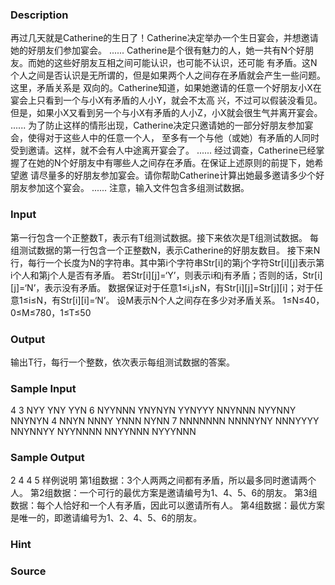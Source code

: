 
### Description
再过几天就是Catherine的生日了！Catherine决定举办一个生日宴会，并想邀请她的好朋友们参加宴会。
......
Catherine是个很有魅力的人，她一共有N个好朋友。而她的这些好朋友互相之间可能认识，也可能不认识，还可能
有矛盾。这N个人之间是否认识是无所谓的，但是如果两个人之间存在矛盾就会产生一些问题。这里，矛盾关系是
双向的。Catherine知道，如果她邀请的任意一个好朋友小X在宴会上只看到一个与小X有矛盾的人小Y，就会不太高
兴，不过可以假装没看见。但是，如果小X又看到另一个与小X有矛盾的人小Z，小X就会很生气并离开宴会。
......
为了防止这样的情形出现，Catherine决定只邀请她的一部分好朋友参加宴会，使得对于这些人中的任意一个人，
至多有一个与他（或她）有矛盾的人同时受到邀请。这样，就不会有人中途离开宴会了。
......
经过调查，Catherine已经掌握了在她的N个好朋友中有哪些人之间存在矛盾。在保证上述原则的前提下，她希望邀
请尽量多的好朋友参加宴会。请你帮助Catherine计算出她最多邀请多少个好朋友参加这个宴会。
......
注意，输入文件包含多组测试数据。
### Input


第一行包含一个正整数T，表示有T组测试数据。接下来依次是T组测试数据。
每组测试数据的第一行包含一个正整数N，表示Catherine的好朋友数目。
接下来N行，每行一个长度为N的字符串。其中第i个字符串Str[i]的第j个字符Str[i][j]表示第i个人和第j个人是否有矛盾。
若Str[i][j]=‘Y’，则表示i和j有矛盾；否则的话，Str[i][j]=‘N’，表示没有矛盾。
数据保证对于任意1≤i,j≤N，有Str[i][j]=Str[j][i]；对于任意1≤i≤N，有Str[i][i]=‘N’。
设M表示N个人之间存在多少对矛盾关系。
1≤N≤40，0≤M≤780，1≤T≤50




### Output
输出T行，每行一个整数，依次表示每组测试数据的答案。


### Sample Input
4
3
NYY
YNY
YYN
6
NYYNNN
YNYNYN
YYNYYY
NNYNNN
NYYNNY
NNYNYN
4
NNYN
NNNY
YNNN
NYNN
7
NNNNNNN
NNNNYNY
NNNYYYY
NNYNNYY
NYYNNNN
NNYYNNN
NYYYNNN
### Sample Output
2
4
4
5
样例说明
第1组数据：3个人两两之间都有矛盾，所以最多同时邀请两个人。
第2组数据：一个可行的最优方案是邀请编号为1、4、5、6的朋友。
第3组数据：每个人恰好和一个人有矛盾，因此可以邀请所有人。
第4组数据：最优方案是唯一的，即邀请编号为1、2、4、5、6的朋友。
### Hint

### Source
